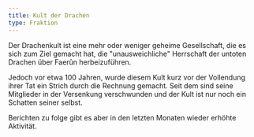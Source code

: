 ```yaml
---
title: Kult der Drachen
type: Fraktion
---
```


Der Drachenkult ist eine mehr oder weniger geheime Gesellschaft, die es sich zum Ziel gemacht
hat, die "unausweichliche" Herrschaft der untoten Drachen über Faerûn
herbeizuführen.

Jedoch vor etwa 100 Jahren, wurde diesem Kult kurz vor der Vollendung ihrer
Tat ein Strich durch die Rechnung gemacht. Seit dem sind seine Mitglieder in
der Versenkung verschwunden und der Kult ist nur noch ein Schatten seiner
selbst.

Berichten zu folge gibt es aber in den letzten Monaten wieder erhöhte
Aktivität.
